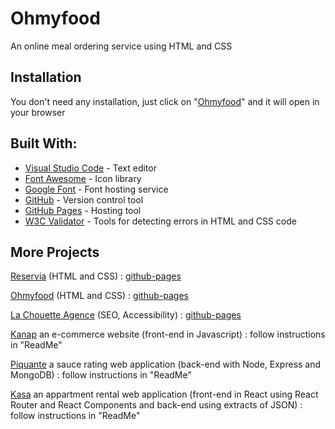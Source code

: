 # Ohmyfood

An online meal ordering service using HTML and CSS

## Installation

You don't need any installation, just click on "[Ohmyfood](https://ferdi-m20.github.io/DW-OC-P3-Ohmyfood/)" and it will open in your browser

## Built With:

-   [Visual Studio Code](https://code.visualstudio.com/) - Text editor
-   [Font Awesome](https://fontawesome.com/) - Icon library
-   [Google Font](https://fonts.google.com/) - Font hosting service
-   [GitHub](https://github.com/) - Version control tool
-   [GitHub Pages](https://pages.github.com/) - Hosting tool
-   [W3C Validator](https://validator.w3.org/) - Tools for detecting errors in HTML and CSS code

## More Projects

[Reservia](https://github.com/ferdi-m20/DW-OC-P2-Reservia) (HTML and CSS) : [github-pages](https://ferdi-m20.github.io/DW-OC-P2-Reservia/)

[Ohmyfood](https://github.com/ferdi-m20/DW-OC-P3-Ohmyfood) (HTML and CSS) : [github-pages](https://ferdi-m20.github.io/DW-OC-P3-Ohmyfood/)

[La Chouette Agence](https://github.com/ferdi-m20/DW-OC-P4-La-Chouette-Agence) (SEO, Accessibility) : [github-pages](https://ferdi-m20.github.io/DW-OC-P4-La-Chouette-Agence/)

[Kanap](https://github.com/ferdi-m20/DW-OC-P5-Kanap) an e-commerce website (front-end in Javascript) : follow instructions in "ReadMe"

[Piquante](https://github.com/ferdi-m20/DW-OC-P6-Piquante) a sauce rating web application (back-end with Node, Express and MongoDB) : follow instructions in "ReadMe"

[Kasa](https://github.com/ferdi-m20/DW-OC-P7-Kasa) an appartment rental web application (front-end in React using React Router and React Components and back-end using extracts of JSON) : follow instructions in "ReadMe"
